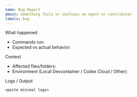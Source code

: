 ```yaml
---
name: Bug Report
about: Something fails or confuses an agent or contributor
labels: bug
---
```


What happened
- Commands run:
- Expected vs actual behavior:

Context
- Affected files/folders:
- Environment (Local Devcontainer / Codex Cloud / Other):

Logs / Output
```
<paste minimal logs>
```

